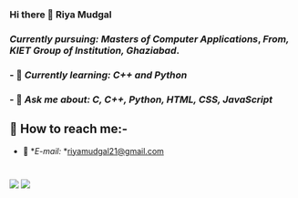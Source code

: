 ### Hi there 👋 Riya Mudgal

 ### *Currently pursuing: Masters of Computer Applications*, *From, KIET Group of Institution, Ghaziabad*.
### - 🌱 *Currently learning:* *C++ and Python*
### - 💬 *Ask me about:* *C, C++, Python, HTML, CSS, JavaScript*

## :satellite: How to reach me:-
- :e-mail: **E-mail:* *riyamudgal21@gmail.com

#


<img align ="center" src ="https://github-readme-stats.vercel.app/api?username=riyamudgal&theme=blue-green&show_icons=true" />


<img align ="center" src="https://github-readme-streak-stats.herokuapp.com/?user=riyamudgal" />



